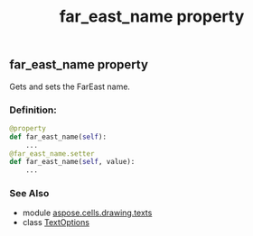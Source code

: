 ﻿---
title: far_east_name property
second_title: Aspose.Cells for Python via .NET API References
description: 
type: docs
weight: 90
url: /aspose.cells.drawing.texts/textoptions/far_east_name/
is_root: false
---

## far_east_name property


Gets and sets the FarEast name.
### Definition:
```python
@property
def far_east_name(self):
    ...
@far_east_name.setter
def far_east_name(self, value):
    ...
```

### See Also
* module [aspose.cells.drawing.texts](../../)
* class [TextOptions](/cells/python-net/aspose.cells.drawing.texts/textoptions)

